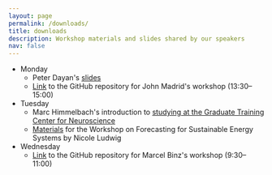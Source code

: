```yaml
---
layout: page
permalink: /downloads/
title: downloads
description: Workshop materials and slides shared by our speakers
nav: false
---
```


* Monday  
    - Peter Dayan's [slides](/assets/pdf/dayan_risk.pdf)  
    - [Link](https://github.com/JohnMadrid/IICCSSS-workshop) to the GitHub repository for John Madrid's workshop (13:30–15:00)   
* Tuesday   
    - Marc Himmelbach's introduction to [studying at the Graduate Training Center for Neuroscience](/assets/pdf/Marc_Himmelbach_Studying_at_the_GTC_IICCSSS_2023.pdf)
    - [Materials](https://colab.research.google.com/drive/1mFE-UijB18O72RqQgjarryb7accvbRtJ?usp=sharing) for the Workshop on Forecasting for Sustainable Energy Systems by Nicole Ludwig
* Wednesday   
    - [Link](https://github.com/marcelbinz/GPTs-and-how-to-prompt-them/tree/main) to the GitHub repository for Marcel Binz's workshop (9:30–11:00)   
